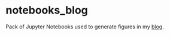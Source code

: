 # notebooks_blog

Pack of Jupyter Notebooks used to generate figures in my [blog](https://julienguegan.github.io/).

